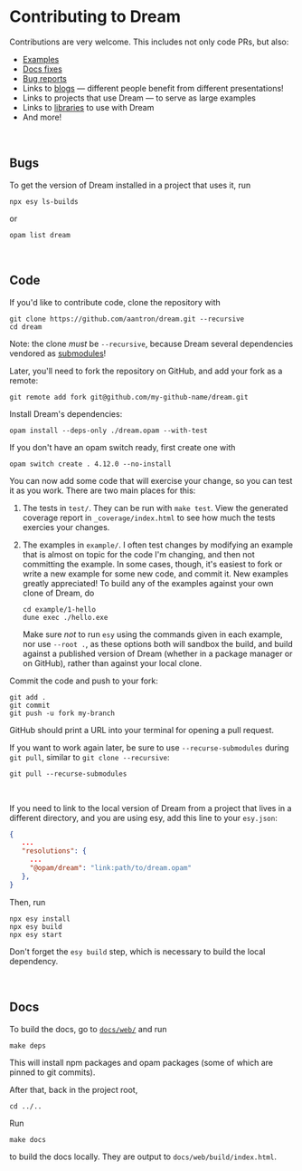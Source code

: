 # Contributing to Dream

Contributions are very welcome. This includes not only code PRs, but also:

- [Examples](https://github.com/aantron/dream/tree/master/example#readme)
- [Docs fixes](https://aantron.github.io/dream/)
- [Bug reports](https://github.com/aantron/dream/issues)
- Links to [blogs](https://github.com/aantron/dream#example-repositories)
  &mdash; different people benefit from different presentations!
- Links to projects that use Dream &mdash; to serve as large examples
- Links to [libraries](https://github.com/aantron/dream#recommended-projects)
  to use with Dream
- And more!

<br>

## Bugs

To get the version of Dream installed in a project that uses it, run

```
npx esy ls-builds
```

or

```
opam list dream
```

<br>

## Code

If you'd like to contribute code, clone the repository with

```
git clone https://github.com/aantron/dream.git --recursive
cd dream
```

Note: the clone *must* be `--recursive`, because Dream several dependencies
vendored as [submodules](https://github.com/aantron/dream/tree/master/src/vendor)!

Later, you'll need to fork the repository on GitHub, and add your fork as a
remote:

```
git remote add fork git@github.com/my-github-name/dream.git
```

Install Dream's dependencies:

```
opam install --deps-only ./dream.opam --with-test
```

If you don't have an opam switch ready, first create one with

```
opam switch create . 4.12.0 --no-install
```

You can now add some code that will exercise your change, so you can test it as
you work. There are two main places for this:

1. The tests in `test/`. They can be run with `make test`. View the generated
   coverage report in `_coverage/index.html` to see how much the tests exercies
   your changes.

2. The examples in `example/`. I often test changes by modifying an example that
   is almost on topic for the code I'm changing, and then not committing the
   example. In some cases, though, it's easiest to fork or write a new example
   for some new code, and commit it. New examples greatly appreciated! To build
   any of the examples against your own clone of Dream, do

   ```
   cd example/1-hello
   dune exec ./hello.exe
   ```

   Make sure *not* to run `esy` using the commands given in each example, nor
   use `--root .`, as these options both will sandbox the build, and build
   against a published version of Dream (whether in a package manager or on
   GitHub), rather than against your local clone.

Commit the code and push to your fork:

```
git add .
git commit
git push -u fork my-branch
```

GitHub should print a URL into your terminal for opening a pull request.

If you want to work again later, be sure to use `--recurse-submodules` during
`git pull`, similar to `git clone --recursive`:

```
git pull --recurse-submodules
```

<br>

If you need to link to the local version of Dream from a project that lives in
a different directory, and you are using esy, add this line to your `esy.json`:

```json
{
   ...
   "resolutions": {
     ...
     "@opam/dream": "link:path/to/dream.opam"
   },
}
```

Then, run
```
npx esy install
npx esy build
npx esy start
```

Don't forget the `esy build` step, which is necessary to build the local
dependency.

<br>

## Docs

To build the docs, go to
[`docs/web/`](https://github.com/aantron/dream/tree/master/docs/web) and run

```
make deps
```

This will install npm packages and opam packages (some of which are pinned to
git commits).

After that, back in the project root,

```
cd ../..
```

Run

```
make docs
```

to build the docs locally. They are output to `docs/web/build/index.html`.

